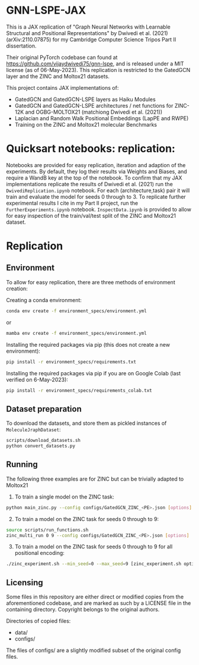 # GNN-LSPE-JAX
This is a JAX replication of "Graph Neural Networks with Learnable Structural and Positional Representations" by Dwivedi et al. (2021) (arXiv:2110.07875) for my Cambridge Computer Science Tripos Part II dissertation.

Their original PyTorch codebase can found at https://github.com/vijaydwivedi75/gnn-lspe, and is released under a MIT license (as of 06-May-2023).
This replication is restricted to the GatedGCN layer and the ZINC and Moltox21 datasets. 

This project contains JAX implementations of:
 - GatedGCN and GatedGCN-LSPE layers as Haiku Modules
 - GatedGCN and GatedGCN-LSPE architectures / net functions for ZINC-12K and OGBG-MOLTOX21 (matchiong Dwivedi et al. (2021))
 - Laplacian and Random Walk Positional Embeddings (LapPE and RWPE)
 - Training on the ZINC and Moltox21 molecular Benchmarks

# Quicksart notebooks: replication:
Notebooks are provided for easy replication, iteration and adaption of the experiments. By default, they log their results via Weights and Biases, and require a WandB key at the top of the notebook.
To confirm that my JAX implementations replicate the results of Dwivedi et al. (2021) run the `DwivediReplication.ipynb` notebook. For each (architecture,task) pair it will train and evaluate the model for seeds 0 through to 3.
To replicate further experimental results I cite in my Part II project, run the `FurtherExperiments.ipynb` notebook.
`InspectData.ipynb` is provided to allow for easy inspection of the train/val/test split of the ZINC and Moltox21 dataset.

# Replication
## Environment
To allow for easy replication, there are three methods of environment creation: 

Creating a conda environment:
```bash
conda env create -f environment_specs/environment.yml
```
or 
```bash
mamba env create -f environment_specs/environment.yml
```

Installing the required packages via pip (this does not create a new environment):
```bash
pip install -r environment_specs/requirements.txt
```

Installing the required packages via pip if you are on Google Colab (last verified on 6-May-2023):
```bash
pip install -r environment_specs/requirements_colab.txt
```

## Dataset preparation

To download the datasets, and store them as pickled instances of `MoleculeJraphDataset`:
```bash
scripts/download_datasets.sh
python convert_datasets.py
```

## Running
The following three examples are for ZINC but can be trivially adapted to Moltox21
1. To train a single model on the ZINC task:
```bash
python main_zinc.py --config configs/GatedGCN_ZINC_<PE>.json [options]
```

2. To train a model on the ZINC task for seeds 0 through to 9:
```bash
source scripts/run_functions.sh
zinc_multi_run 0 9 --config configs/GatedGCN_ZINC_<PE>.json [options]
```

3. To train a model on the ZINC task for seeds 0 through to 9 for all positional encoding:
```bash
./zinc_experiment.sh --min_seed=0 --max_seed=9 [zinc_experiment.sh options] [-- [options]]
```

## Licensing 
Some files in this repository are either direct or modified copies from the aforementioned codebase, and are marked as such by a LICENSE file in the containing directory. Copyright belongs to the original authors.

Directories of copied files:
 - data/
 - configs/

The files of configs/ are a slightly modified subset of the original config files.

